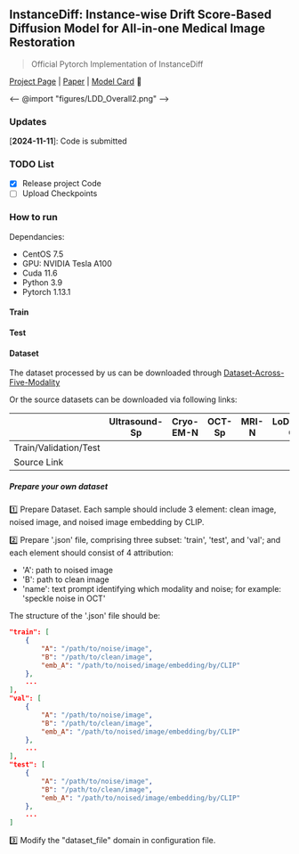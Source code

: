 ## InstanceDiff: Instance-wise Drift Score-Based Diffusion Model for All-in-one Medical Image Restoration
> Official Pytorch Implementation of InstanceDiff

[Project Page](https://github.com/zyc-123/InstanceDiff) | [Paper](https://services.arxiv.org/html/submission/5991491/view) | [Model Card]() :hugs:

<-- @import "figures/LDD_Overall2.png" -->

### Updates

[**2024-11-11**]: Code is submitted

### TODO List

- [x] Release project Code
- [ ] Upload Checkpoints

### How to run

Dependancies:

 - CentOS 7.5
 - GPU: NVIDIA Tesla A100
 - Cuda 11.6
 - Python 3.9
 - Pytorch 1.13.1

#### Train

#### Test

#### Dataset

The dataset processed by us can be downloaded through [Dataset-Across-Five-Modality]()

Or the source datasets can be downloaded via following links:

|                       | Ultrasound-Sp | Cryo-EM-N | OCT-Sp | MRI-N | LoDoPaB-CT |
| --------------------- | ------------- | --------- | ------ | ----- | ---------- |
| Train/Validation/Test |               |           |        |       |            |
| Source Link           |               |           |        |       |            |



##### Prepare your own dataset

:one: Prepare Dataset. Each sample should include 3 element: clean image, noised image, and noised image embedding by CLIP.

:two: Prepare '.json' file, comprising three subset: 'train', 'test', and 'val'; and each element should consist of 4 attribution: 

- 'A': path to noised image
- 'B': path to clean image
- 'name': text prompt identifying which modality and noise; for example: 'speckle noise in OCT'

The structure of the '.json' file should be:

```json
"train": [
	{
		"A": "/path/to/noise/image",
		"B": "/path/to/clean/image",
		"emb_A": "/path/to/noised/image/embedding/by/CLIP"
	},
	...
],
"val": [
	{
		"A": "/path/to/noise/image",
		"B": "/path/to/clean/image",
		"emb_A": "/path/to/noised/image/embedding/by/CLIP"
	},
	...
],
"test": [
	{
		"A": "/path/to/noise/image",
		"B": "/path/to/clean/image",
		"emb_A": "/path/to/noised/image/embedding/by/CLIP"
	},
	...
]
```

:three: Modify the "dataset_file" domain in configuration file.

 

